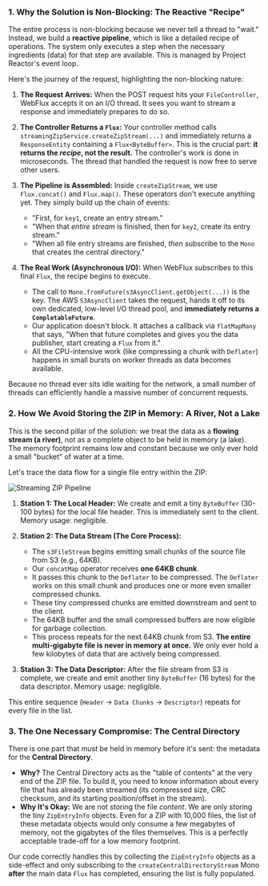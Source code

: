 ### 1. Why the Solution is Non-Blocking: The Reactive "Recipe"

The entire process is non-blocking because we never tell a thread to "wait." Instead, we build a **reactive pipeline**, which is like a detailed recipe of operations. The system only executes a step when the necessary ingredients (data) for that step are available. This is managed by Project Reactor's event loop.

Here's the journey of the request, highlighting the non-blocking nature:

1.  **The Request Arrives:** When the POST request hits your `FileController`, WebFlux accepts it on an I/O thread. It sees you want to stream a response and immediately prepares to do so.

2.  **The Controller Returns a `Flux`:** Your controller method calls `streamingZipService.createZipStream(...)` and immediately returns a `ResponseEntity` containing a `Flux<ByteBuffer>`. This is the crucial part: **it returns the *recipe*, not the result.** The controller's work is done in microseconds. The thread that handled the request is now free to serve other users.

3.  **The Pipeline is Assembled:** Inside `createZipStream`, we use `Flux.concat()` and `Flux.map()`. These operators don't execute anything yet. They simply build up the chain of events:
    *   "First, for `key1`, create an entry stream."
    *   "When that *entire stream* is finished, then for `key2`, create its entry stream."
    *   "When all file entry streams are finished, *then* subscribe to the `Mono` that creates the central directory."

4.  **The Real Work (Asynchronous I/O):** When WebFlux subscribes to this final `Flux`, the recipe begins to execute.
    *   The call to `Mono.fromFuture(s3AsyncClient.getObject(...))` is the key. The AWS `S3AsyncClient` takes the request, hands it off to its own dedicated, low-level I/O thread pool, and **immediately returns a `CompletableFuture`**.
    *   Our application doesn't block. It attaches a callback via `flatMapMany` that says, "When that future completes and gives you the data publisher, start creating a `Flux` from it."
    *   All the CPU-intensive work (like compressing a chunk with `Deflater`) happens in small bursts on worker threads as data becomes available.

Because no thread ever sits idle waiting for the network, a small number of threads can efficiently handle a massive number of concurrent requests.

### 2. How We Avoid Storing the ZIP in Memory: A River, Not a Lake

This is the second pillar of the solution: we treat the data as a **flowing stream (a river)**, not as a complete object to be held in memory (a lake). The memory footprint remains low and constant because we only ever hold a small "bucket" of water at a time.

Let's trace the data flow for a single file entry within the ZIP:

![Streaming ZIP Pipeline](https://storage.googleapis.com/gweb-cloud-ai-images/user-gen-images/J07v4pQpQW7M1f1A7T3K1673895028004.png)

1.  **Station 1: The Local Header:** We create and emit a tiny `ByteBuffer` (30-100 bytes) for the local file header. This is immediately sent to the client. Memory usage: negligible.

2.  **Station 2: The Data Stream (The Core Process):**
    *   The `s3FileStream` begins emitting small chunks of the source file from S3 (e.g., 64KB).
    *   Our `concatMap` operator receives **one 64KB chunk**.
    *   It passes this chunk to the `Deflater` to be compressed. The `Deflater` works on this small chunk and produces one or more even smaller compressed chunks.
    *   These tiny compressed chunks are emitted downstream and sent to the client.
    *   The 64KB buffer and the small compressed buffers are now eligible for garbage collection.
    *   This process repeats for the next 64KB chunk from S3.
        **The entire multi-gigabyte file is never in memory at once.** We only ever hold a few kilobytes of data that are actively being compressed.

3.  **Station 3: The Data Descriptor:** After the file stream from S3 is complete, we create and emit another tiny `ByteBuffer` (16 bytes) for the data descriptor. Memory usage: negligible.

This entire sequence (`Header` -> `Data Chunks` -> `Descriptor`) repeats for every file in the list.

### 3. The One Necessary Compromise: The Central Directory

There is one part that *must* be held in memory before it's sent: the metadata for the **Central Directory**.

*   **Why?** The Central Directory acts as the "table of contents" at the very end of the ZIP file. To build it, you need to know information about every file that has already been streamed (its compressed size, CRC checksum, and its starting position/offset in the stream).
*   **Why It's Okay:** We are not storing the file *content*. We are only storing the tiny `ZipEntryInfo` objects. Even for a ZIP with 10,000 files, the list of these metadata objects would only consume a few megabytes of memory, not the gigabytes of the files themselves. This is a perfectly acceptable trade-off for a low memory footprint.

Our code correctly handles this by collecting the `ZipEntryInfo` objects as a side-effect and only subscribing to the `createCentralDirectoryStream` Mono **after** the main data `Flux` has completed, ensuring the list is fully populated.
